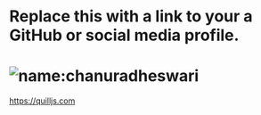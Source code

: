 # Replace this with a link to your a GitHub or social media profile.
# ![name:chanuradheswari](https://github.com/chanuradheswari/markdown-portfolio)
 https://quilljs.com
